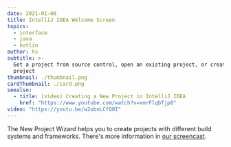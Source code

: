 ```yaml
---
date: 2021-01-08
title: IntelliJ IDEA Welcome Screen
topics:
  - interface
  - java
  - kotlin
author: hs
subtitle: >-
  Get a project from source control, open an existing project, or create a new
  project
thumbnail: ./thumbnail.png
cardThumbnail: ./card.png
seealso:
  - title: (video) Creating a New Project in IntelliJ IDEA
    href: "https://www.youtube.com/watch?v=xmrFlqbTjp8"
video: "https://youtu.be/w2obnLCfQ0I"
---
```


The New Project Wizard helps you to create projects with different build systems and frameworks. There's more information in [our screencast](https://www.youtube.com/watch?v=xmrFlqbTjp8).
